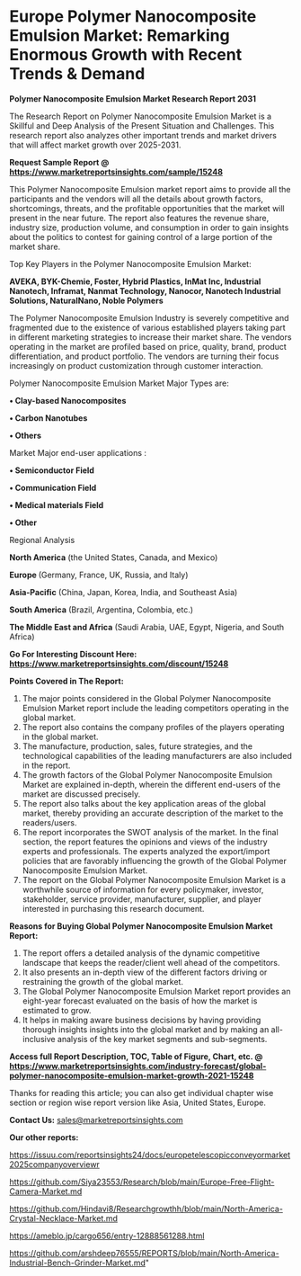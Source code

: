 # Europe Polymer Nanocomposite Emulsion Market: Remarking Enormous Growth with Recent Trends & Demand

<strong>Polymer Nanocomposite Emulsion Market Research Report 2031</strong>

The Research Report on Polymer Nanocomposite Emulsion Market is a Skillful and Deep Analysis of the Present Situation and Challenges. This research report also analyzes other important trends and market drivers that will affect market growth over 2025-2031.

<strong>Request Sample Report @ <a href=https://www.marketreportsinsights.com/sample/15248>https://www.marketreportsinsights.com/sample/15248</a></strong>

This Polymer Nanocomposite Emulsion market report aims to provide all the participants and the vendors will all the details about growth factors, shortcomings, threats, and the profitable opportunities that the market will present in the near future. The report also features the revenue share, industry size, production volume, and consumption in order to gain insights about the politics to contest for gaining control of a large portion of the market share.

Top Key Players in the Polymer Nanocomposite Emulsion Market:

<strong>AVEKA, BYK-Chemie, Foster, Hybrid Plastics, InMat Inc, Industrial Nanotech, Inframat, Nanmat Technology, Nanocor, Nanotech Industrial Solutions, NaturalNano, Noble Polymers</strong>

The Polymer Nanocomposite Emulsion Industry is severely competitive and fragmented due to the existence of various established players taking part in different marketing strategies to increase their market share. The vendors operating in the market are profiled based on price, quality, brand, product differentiation, and product portfolio. The vendors are turning their focus increasingly on product customization through customer interaction.

Polymer Nanocomposite Emulsion Market Major Types are:

<strong>• Clay-based Nanocomposites

• Carbon Nanotubes

• Others</strong>

Market Major end-user applications :

<strong>• Semiconductor Field

• Communication Field

• Medical materials Field

• Other</strong>

Regional Analysis

</u><strong><b>North America</b></strong> (the United States, Canada, and Mexico)

<strong><b>Europe </b></strong>(Germany, France, UK, Russia, and Italy)

<strong><b>Asia-Pacific</b></strong> (China, Japan, Korea, India, and Southeast Asia)

<strong><b>South America</b></strong> (Brazil, Argentina, Colombia, etc.)

<strong><b>The Middle East and Africa</b></strong> (Saudi Arabia, UAE, Egypt, Nigeria, and South Africa)

<strong>Go For Interesting Discount Here: <a href=https://www.marketreportsinsights.com/discount/15248>https://www.marketreportsinsights.com/discount/15248</a></strong>

<strong>Points Covered in The Report:</strong>
<ol>
  <li>The major points considered in the Global Polymer Nanocomposite Emulsion Market report include the leading competitors operating in the global market.</li>
  <li>The report also contains the company profiles of the players operating in the global market.</li>
  <li>The manufacture, production, sales, future strategies, and the technological capabilities of the leading manufacturers are also included in the report.</li>
  <li>The growth factors of the Global Polymer Nanocomposite Emulsion Market are explained in-depth, wherein the different end-users of the market are discussed precisely.</li>
  <li>The report also talks about the key application areas of the global market, thereby providing an accurate description of the market to the readers/users.</li>
  <li>The report incorporates the SWOT analysis of the market. In the final section, the report features the opinions and views of the industry experts and professionals. The experts analyzed the export/import policies that are favorably influencing the growth of the Global Polymer Nanocomposite Emulsion Market.</li>
  <li>The report on the Global Polymer Nanocomposite Emulsion Market is a worthwhile source of information for every policymaker, investor, stakeholder, service provider, manufacturer, supplier, and player interested in purchasing this research document.</li>
</ol>
<strong>Reasons for Buying Global Polymer Nanocomposite Emulsion Market Report:</strong>

<ol>
  <li>The report offers a detailed analysis of the dynamic competitive landscape that keeps the reader/client well ahead of the competitors.</li>
  <li>It also presents an in-depth view of the different factors driving or restraining the growth of the global market.</li>
  <li>The Global Polymer Nanocomposite Emulsion Market report provides an eight-year forecast evaluated on the basis of how the market is estimated to grow.</li>
  <li>It helps in making aware business decisions by having providing thorough insights insights into the global market and by making an all-inclusive analysis of the key market segments and sub-segments.</li>
</ol>
<strong>Access full Report Description, TOC, Table of Figure, Chart, etc. @ <a href=https://www.marketreportsinsights.com/industry-forecast/global-polymer-nanocomposite-emulsion-market-growth-2021-15248>https://www.marketreportsinsights.com/industry-forecast/global-polymer-nanocomposite-emulsion-market-growth-2021-15248</a></strong>


Thanks for reading this article; you can also get individual chapter wise section or region wise report version like Asia, United States, Europe.

<strong>Contact Us:</strong>
sales@marketreportsinsights.com

<strong>Our other reports:</strong>

<a href=https://issuu.com/reportsinsights24/docs/europetelescopicconveyormarket2025companyoverviewr>https://issuu.com/reportsinsights24/docs/europetelescopicconveyormarket2025companyoverviewr</a>

<a href=https://github.com/Siya23553/Research/blob/main/Europe-Free-Flight-Camera-Market.md>https://github.com/Siya23553/Research/blob/main/Europe-Free-Flight-Camera-Market.md</a>

<a href=https://github.com/Hindavi8/Researchgrowthh/blob/main/North-America-Crystal-Necklace-Market.md>https://github.com/Hindavi8/Researchgrowthh/blob/main/North-America-Crystal-Necklace-Market.md</a>

<a href=https://ameblo.jp/cargo656/entry-12888561288.html>https://ameblo.jp/cargo656/entry-12888561288.html</a>

<a href=https://github.com/arshdeep76555/REPORTS/blob/main/North-America-Industrial-Bench-Grinder-Market.md>https://github.com/arshdeep76555/REPORTS/blob/main/North-America-Industrial-Bench-Grinder-Market.md</a>"
